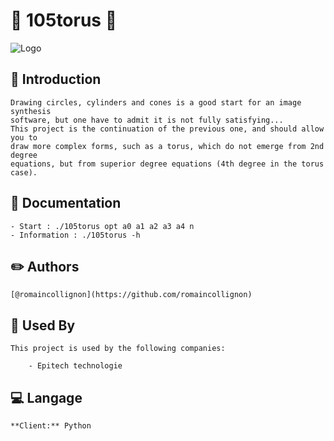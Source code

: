 
# 📐 105torus 📏
![Logo](https://img.freepik.com/vecteurs-libre/fond-tableau-mathematique-realiste_23-2148161535.jpg?w=2000)


## :rocket: Introduction

    Drawing circles, cylinders and cones is a good start for an image synthesis    
    software, but one have to admit it is not fully satisfying...
    This project is the continuation of the previous one, and should allow you to
    draw more complex forms, such as a torus, which do not emerge from 2nd degree
    equations, but from superior degree equations (4th degree in the torus case).
## 📖 Documentation
    - Start : ./105torus opt a0 a1 a2 a3 a4 n
    - Information : ./105torus -h

## :pencil2: Authors

    [@romaincollignon](https://github.com/romaincollignon)


## :office: Used By

    This project is used by the following companies:

        - Epitech technologie


## :computer: Langage

    **Client:** Python

